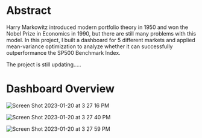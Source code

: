 # Abstract
Harry Markowitz introduced modern portfolio theory in 1950 and won the Nobel Prize in Economics in 1990, but there are still many problems with this model. In this project, I built a dashboard for 5 different markets and applied mean-variance optimization to analyze whether it can successfully outperformance the SP500 Benchmark Index.

The project is still updating.....

# Dashboard Overview
 
![Screen Shot 2023-01-20 at 3 27 16 PM](https://user-images.githubusercontent.com/80143995/213640670-969823fc-f4b8-426c-9eab-f4cd72e0dfc2.png)

![Screen Shot 2023-01-20 at 3 27 40 PM](https://user-images.githubusercontent.com/80143995/213640675-937c1dd1-fdba-44f5-81ff-e287ba445711.png)

![Screen Shot 2023-01-20 at 3 27 59 PM](https://user-images.githubusercontent.com/80143995/213640682-8aceeed2-8fb1-4722-9405-fe54c5c5cfac.png)
